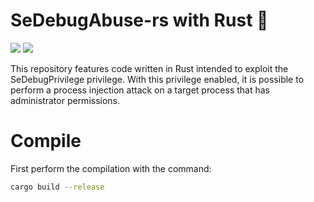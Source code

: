 # SeDebugAbuse-rs with Rust 🦀

<p align="left">
	<a href="https://www.rust-lang.org/"><img src="https://img.shields.io/badge/made%20with-Rust-red"></a>
	<a href="#"><img src="https://img.shields.io/badge/platform-osx%2Flinux%2Fwindows-blueviolet"></a>
</p>

This repository features code written in Rust intended to exploit the SeDebugPrivilege privilege. With this privilege enabled, it is possible to perform a process injection attack on a target process that has administrator permissions.

# Compile

First perform the compilation with the command:

```sh
cargo build --release
```

